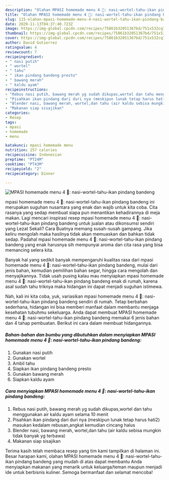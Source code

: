 ```yaml
---
description: "Olahan MPASI homemade menu 4 🌟: nasi-wortel-tahu-ikan pindang bandeng | Resep Bumbu MPASI homemade menu 4 🌟: nasi-wortel-tahu-ikan pindang bandeng Yang Lezat"
title: "Olahan MPASI homemade menu 4 🌟: nasi-wortel-tahu-ikan pindang bandeng | Resep Bumbu MPASI homemade menu 4 🌟: nasi-wortel-tahu-ikan pindang bandeng Yang Lezat"
slug: 115-olahan-mpasi-homemade-menu-4-nasi-wortel-tahu-ikan-pindang-bandeng-resep-bumbu-mpasi-homemade-menu-4-nasi-wortel-tahu-ikan-pindang-bandeng-yang-lezat
date: 2020-11-13T04:37:40.723Z
image: https://img-global.cpcdn.com/recipes/75861b32051367bd/751x532cq70/mpasi-homemade-menu-4-🌟-nasi-wortel-tahu-ikan-pindang-bandeng-foto-resep-utama.jpg
thumbnail: https://img-global.cpcdn.com/recipes/75861b32051367bd/751x532cq70/mpasi-homemade-menu-4-🌟-nasi-wortel-tahu-ikan-pindang-bandeng-foto-resep-utama.jpg
cover: https://img-global.cpcdn.com/recipes/75861b32051367bd/751x532cq70/mpasi-homemade-menu-4-🌟-nasi-wortel-tahu-ikan-pindang-bandeng-foto-resep-utama.jpg
author: David Gutierrez
ratingvalue: 4
reviewcount: 7
recipeingredient:
- " nasi putih"
- " wortel"
- " tahu"
- " ikan pindang bandeng presto"
- " bawang merah"
- " kaldu ayam"
recipeinstructions:
- "Rebus nasi putih, bawang merah yg sudah dikupas,wortel dan tahu menggunakan air kaldu ayam selama 10 menit"
- "Pisahkan ikan pindang dari duri nya (meskipun lunak tetap harus hati2) masukan kedalam rebusan,angkat kemudian cincang halus"
- "Blender nasi, bawang merah, wortel,dan tahu (air kaldu sebisa mungkin tidak banyak yg terbawa)"
- "Makanan siap sisajikan"
categories:
- Resep
tags:
- mpasi
- homemade
- menu

katakunci: mpasi homemade menu 
nutrition: 257 calories
recipecuisine: Indonesian
preptime: "PT24M"
cooktime: "PT43M"
recipeyield: "2"
recipecategory: Dinner

---
```



![MPASI homemade menu 4 🌟: nasi-wortel-tahu-ikan pindang bandeng](https://img-global.cpcdn.com/recipes/75861b32051367bd/751x532cq70/mpasi-homemade-menu-4-🌟-nasi-wortel-tahu-ikan-pindang-bandeng-foto-resep-utama.jpg)


mpasi homemade menu 4 🌟: nasi-wortel-tahu-ikan pindang bandeng ini merupakan suguhan nusantara yang enak dan wajib untuk kita coba. Cita rasanya yang sedap membuat siapa pun menantikan kehadirannya di meja makan.
Lagi mencari inspirasi resep mpasi homemade menu 4 🌟: nasi-wortel-tahu-ikan pindang bandeng untuk jualan atau dikonsumsi sendiri yang Lezat Sekali? Cara Buatnya memang susah-susah gampang. Jika keliru mengolah maka hasilnya tidak akan memuaskan dan bahkan tidak sedap. Padahal mpasi homemade menu 4 🌟: nasi-wortel-tahu-ikan pindang bandeng yang enak harusnya sih mempunyai aroma dan cita rasa yang bisa memancing selera kita.

Banyak hal yang sedikit banyak mempengaruhi kualitas rasa dari mpasi homemade menu 4 🌟: nasi-wortel-tahu-ikan pindang bandeng, mulai dari jenis bahan, kemudian pemilihan bahan segar, hingga cara mengolah dan menyajikannya. Tidak usah pusing kalau mau menyiapkan mpasi homemade menu 4 🌟: nasi-wortel-tahu-ikan pindang bandeng enak di rumah, karena asal sudah tahu triknya maka hidangan ini dapat menjadi suguhan istimewa.




Nah, kali ini kita coba, yuk, variasikan mpasi homemade menu 4 🌟: nasi-wortel-tahu-ikan pindang bandeng sendiri di rumah. Tetap berbahan sederhana, hidangan ini bisa memberi manfaat dalam membantu menjaga kesehatan tubuhmu sekeluarga. Anda dapat membuat MPASI homemade menu 4 🌟: nasi-wortel-tahu-ikan pindang bandeng memakai 6 jenis bahan dan 4 tahap pembuatan. Berikut ini cara dalam membuat hidangannya.

<!--inarticleads1-->

##### Bahan-bahan dan bumbu yang dibutuhkan dalam menyiapkan MPASI homemade menu 4 🌟: nasi-wortel-tahu-ikan pindang bandeng:

1. Gunakan  nasi putih
1. Gunakan  wortel
1. Ambil  tahu
1. Siapkan  ikan pindang bandeng presto
1. Gunakan  bawang merah
1. Siapkan  kaldu ayam




<!--inarticleads2-->

##### Cara menyiapkan MPASI homemade menu 4 🌟: nasi-wortel-tahu-ikan pindang bandeng:

1. Rebus nasi putih, bawang merah yg sudah dikupas,wortel dan tahu menggunakan air kaldu ayam selama 10 menit
1. Pisahkan ikan pindang dari duri nya (meskipun lunak tetap harus hati2) masukan kedalam rebusan,angkat kemudian cincang halus
1. Blender nasi, bawang merah, wortel,dan tahu (air kaldu sebisa mungkin tidak banyak yg terbawa)
1. Makanan siap sisajikan




Terima kasih telah membaca resep yang tim kami tampilkan di halaman ini. Besar harapan kami, olahan MPASI homemade menu 4 🌟: nasi-wortel-tahu-ikan pindang bandeng yang mudah di atas dapat membantu Anda menyiapkan makanan yang menarik untuk keluarga/teman maupun menjadi ide untuk berbisnis kuliner. Semoga bermanfaat dan selamat mencoba!
